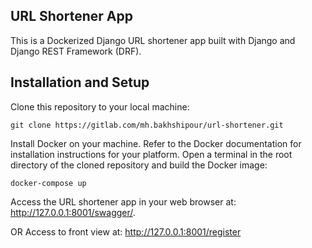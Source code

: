 ## URL Shortener App
This is a Dockerized Django URL shortener app built with Django and Django REST Framework (DRF).

## Installation and Setup
Clone this repository to your local machine:
```
git clone https://gitlab.com/mh.bakhshipour/url-shortener.git
```
Install Docker on your machine. Refer to the Docker documentation for installation instructions for your platform.
Open a terminal in the root directory of the cloned repository and build the Docker image:
```
docker-compose up
```
Access the URL shortener app in your web browser at: http://127.0.0.1:8001/swagger/.

OR Access to front view at:
http://127.0.0.1:8001/register
